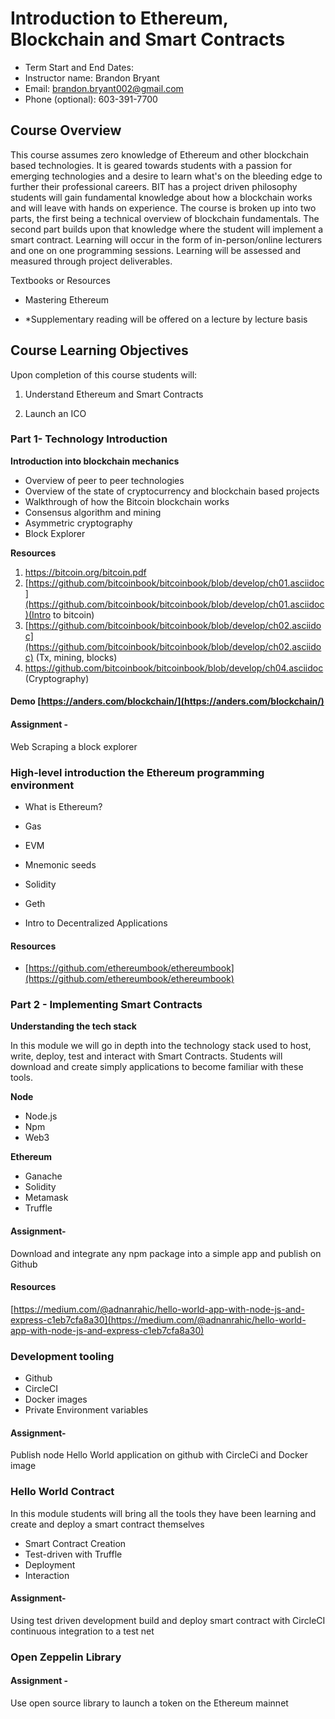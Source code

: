# Introduction to Ethereum, Blockchain and Smart Contracts

 - Term Start and End Dates:
 - Instructor name: Brandon Bryant
 - Email: brandon.bryant002@gmail.com
 - Phone (optional): 603-391-7700


## Course Overview

This course assumes zero knowledge of Ethereum and other blockchain based technologies. It is geared towards students with a passion for emerging technologies and a desire to learn what's on the bleeding edge to further their professional careers. BIT has a project driven philosophy students will gain fundamental knowledge about how a blockchain works and will leave with hands on experience. The course is broken up into two parts, the first being a technical overview of blockchain fundamentals. The second part builds upon that knowledge where the student will implement a smart contract. Learning will occur in the form of in-person/online lecturers and one on one programming sessions. Learning will be assessed and measured through project deliverables.

Textbooks or Resources

-   Mastering Ethereum
    
-   *Supplementary reading will be offered on a lecture by lecture basis
    

## Course Learning Objectives

Upon completion of this course students will:

1.  Understand Ethereum and Smart Contracts
    
2.  Launch an ICO
    

  
  

### Part 1- Technology Introduction

**Introduction into blockchain mechanics**

-   Overview of peer to peer technologies
-   Overview of the state of cryptocurrency and blockchain based projects
-   Walkthrough of how the Bitcoin blockchain works
-   Consensus algorithm and mining
-   Asymmetric cryptography
-   Block Explorer
    

**Resources**

 1. https://bitcoin.org/bitcoin.pdf
 2. [https://github.com/bitcoinbook/bitcoinbook/blob/develop/ch01.asciidoc](https://github.com/bitcoinbook/bitcoinbook/blob/develop/ch01.asciidoc)(Intro to bitcoin)
 3. [https://github.com/bitcoinbook/bitcoinbook/blob/develop/ch02.asciidoc](https://github.com/bitcoinbook/bitcoinbook/blob/develop/ch02.asciidoc) (Tx, mining, blocks)
 4. https://github.com/bitcoinbook/bitcoinbook/blob/develop/ch04.asciidoc (Cryptography)
   
    

#### Demo [https://anders.com/blockchain/](https://anders.com/blockchain/)

#### Assignment  -
Web Scraping a block explorer

  

###  High-level introduction the Ethereum programming environment
    

-   What is Ethereum?
    
-   Gas
    
-   EVM
    
-   Mnemonic seeds
    
-   Solidity
    
-   Geth
    
-   Intro to Decentralized Applications
    

#### Resources

-  [https://github.com/ethereumbook/ethereumbook](https://github.com/ethereumbook/ethereumbook)

  

### Part 2 - Implementing Smart Contracts

**Understanding the tech stack**

  

In this module we will go in depth into the technology stack used to host, write, deploy, test and interact with Smart Contracts. Students will download and create simply applications to become familiar with these tools.

**Node**
-   Node.js
-   Npm
-   Web3
    

**Ethereum**
-   Ganache
-   Solidity
-   Metamask
-   Truffle
    
#### Assignment- 
Download and integrate any npm package into a simple app and publish on Github

#### Resources 
[https://medium.com/@adnanrahic/hello-world-app-with-node-js-and-express-c1eb7cfa8a30](https://medium.com/@adnanrahic/hello-world-app-with-node-js-and-express-c1eb7cfa8a30)

### Development tooling 

-   Github
-   CircleCI
-   Docker images
-   Private Environment variables 
    
#### Assignment-
Publish node Hello World application on github with CircleCi and Docker image

  

### Hello World Contract
In this module students will bring all the tools they have been learning and create and deploy a smart contract themselves
-   Smart Contract Creation
-   Test-driven with Truffle
-   Deployment
-   Interaction
    
#### Assignment-
Using test driven development build and deploy smart contract with CircleCI continuous integration to a test net

  
  ### Open Zeppelin Library
#### Assignment - 
Use open source library to launch a token on the Ethereum mainnet

